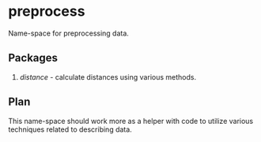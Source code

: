 # preprocess
Name-space for preprocessing data.

## Packages
1. *distance* - calculate distances using various methods.

## Plan
This name-space should work more as a helper with code to utilize various
techniques related to describing data.

